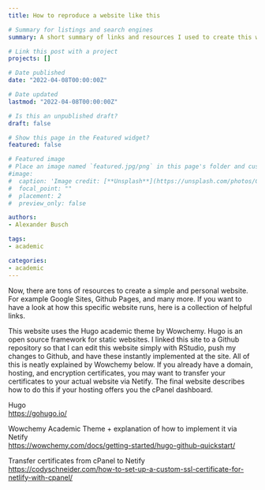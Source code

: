 ```yaml
---
title: How to reproduce a website like this

# Summary for listings and search engines
summary: A short summary of links and resources I used to create this website. 

# Link this post with a project
projects: []

# Date published
date: "2022-04-08T00:00:00Z"

# Date updated
lastmod: "2022-04-08T00:00:00Z"

# Is this an unpublished draft?
draft: false

# Show this page in the Featured widget?
featured: false

# Featured image
# Place an image named `featured.jpg/png` in this page's folder and customize its options here.
#image:
#  caption: 'Image credit: [**Unsplash**](https://unsplash.com/photos/CpkOjOcXdUY)'
#  focal_point: ""
#  placement: 2
#  preview_only: false

authors:
- Alexander Busch

tags:
- academic

categories:
- academic
---
```


Now, there are tons of resources to create a simple and personal website. For example Google Sites, Github Pages, and many more. If you want to have a look at how this specific website runs, here is a collection of helpful links. <br>

This website uses the Hugo academic theme by Wowchemy. Hugo is an open source framework for static websites. I linked this site to a Github repository so that I can edit this website simply with RStudio, push my changes to Github, and have these instantly implemented at the site. All of this is neatly explained by Wowchemy below. If you already have a domain, hosting, and encryption certificates, you may want to transfer your certificates to your actual website via Netify. The final website describes how to do this if your hosting offers you the cPanel dashboard. <br>

Hugo<br>
https://gohugo.io/<br>

Wowchemy Academic Theme + explanation of how to implement it via Netify<br>
https://wowchemy.com/docs/getting-started/hugo-github-quickstart/<br>

Transfer certificates from cPanel to Netify<br>
https://codyschneider.com/how-to-set-up-a-custom-ssl-certificate-for-netlify-with-cpanel/<br>






